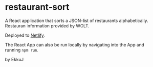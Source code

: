 # restaurant-sort

A React application that sorts a JSON-list of restaurants alphabetically. Restauran information provided by WOLT.

Deployed to [Netlify](https://eloquent-darwin-378869.netlify.com).

The React App can also be run locally by navigating into the App and running `npm run`.

by EkkuJ
